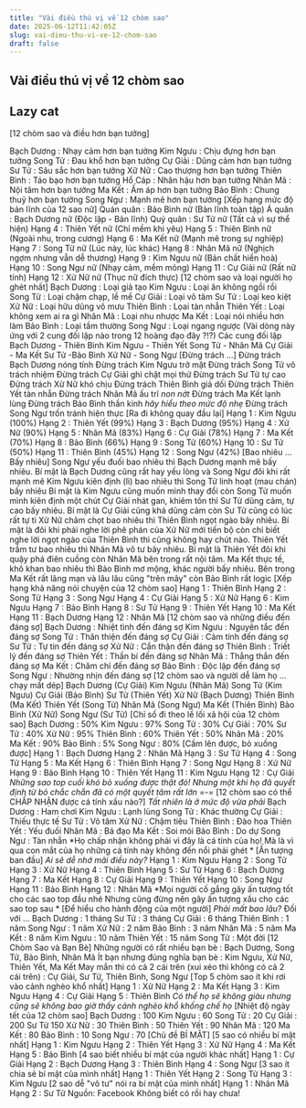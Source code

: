 ```yaml
---
title: "Vài điều thú vị về 12 chòm sao"
date: 2025-06-12T11:42:05Z
slug: vai-dieu-thu-vi-ve-12-chom-sao
draft: false
---
```


## Vài điều thú vị về 12 chòm sao

## Lazy cat

[12 chòm sao và điều hơn bạn tưởng] 
 
Bạch Dương : Nhạy cảm hơn bạn tưởng 
Kim Ngưu : Chịu đựng hơn bạn tưởng 
Song Tử : Đau khổ hơn bạn tưởng 
Cự Giải : Dũng cảm hơn bạn tưởng 
Sư Tử : Sâu sắc hơn bạn tưởng 
Xữ Nữ : Cao thượng hơn bạn tưởng 
Thiên Bình : Táo bạo hơn bạn tưởng 
Hổ Cáp : Nhân hậu hơn bạn tưởng 
Nhân Mã : Nội tâm hơn bạn tưởng 
Ma Kết : Ấm áp hơn bạn tưởng 
Bảo Bình : Chung thuỷ hơn bạn tưởng 
Song Ngư : Mạnh mẽ hơn bạn tưởng 
‎[Xếp hạng mức độ bản lĩnh của 12 sao nữ] 
Quán quân : Bảo Bình nữ (Bản lĩnh toàn tập) 
Á quân : Bạch Dương nữ (Độc lập - Bản lĩnh) 
Quý quân : Sư Tử nữ (Tất cả vì sự thể hiện) 
Hạng 4 : Thiên Yết nữ (Chỉ mềm khi yêu) 
Hạng 5 : Thiên Bình nữ (Ngoài nhu, trong cương) 
Hạng 6 : Ma Kết nữ (Mạnh mẽ trong sự nghiệp) 
Hạng 7 : Song Tử nữ (Lúc này, lúc khác) 
Hạng 8 : Nhân Mã nữ (Nghịch ngợm nhưng vẫn dễ thương) 
Hạng 9 : Kim Ngưu nữ (Bản chất hiền hoà) 
Hạng 10 : Song Ngư nữ (Nhạy cảm, mềm mỏng) 
Hạng 11 : Cự Giải nữ (Rất nữ tính) 
Hạng 12 : Xử Nữ nữ (Thục nữ đích thực) 
[12 chòm sao và loại người họ ghét nhất] 
Bạch Dương : Loại giả tạo 
Kim Ngưu : Loại ăn không ngồi rồi 
Song Tử : Loại chậm chạp, lề mề 
Cự Giải : Loại vô tâm 
Sư Tử : Loại keo kiệt 
Xử Nữ : Loại hữu dũng vô mưu 
Thiên Bình : Lọai tàn nhẫn 
Thiên Yết : Loại không xem ai ra gì 
Nhân Mã : Loại nhu nhược 
Ma Kết : Loại nói nhiều hơn làm 
Bảo Bình : Loại tầm thường 
Song Ngư : Loại ngang ngược 
(Vài dòng này ứng với 2 cung đối lập nào trong 12 hoàng đạo đây ?!?) 
Các cung đối lập 
Bạch Dương - Thiên Bình 
Kim Ngưu - Thiên Yết 
Song Tử - Nhân Mã 
Cự Giải - Ma Kết 
Sư Tử -Bảo Bình 
Xử Nữ - Song Ngư 
‎[Đừng trách …] 
Đừng trách Bạch Dương nóng tính 
Đừng trách Kim Ngưu trở mặt 
Đừng trách Song Tử vô trách nhiệm 
Đừng trách Cự Giải ghì chặt mọi thứ 
Đừng trách Sư Tử tự cao 
Đừng trách Xử Nữ khó chịu 
Đừng trách Thiên Bình giả dối 
Đừng trách Thiên Yết tàn nhẫn 
Đừng trách Nhân Mã ấu trĩ *non nớt* 
Đừng trách Ma Kết lạnh lùng 
Đừng trách Bảo Bình thần kinh *hãy hiểu theo mức độ nhẹ* 
Đừng trách Song Ngư trốn tránh hiện thực 
‎[Ra đi không quay đầu lại] 
Hạng 1 : Kim Ngưu (100%) 
Hạng 2 : Thiên Yết (99%) 
Hạng 3 : Bạch Dương (95%) 
Hạng 4 : Xử Nữ (90%) 
Hạng 5 : Nhân Mã (83%) 
Hạng 6 : Cự Giải (78%) 
Hạng 7 : Ma Kết (70%) 
Hạng 8 : Bảo Bình (66%) 
Hạng 9 : Song Tử (60%) 
Hạng 10 : Sư Tử (50%) 
Hạng 11 : Thiên Bình (45%) 
Hạng 12 : Song Ngư (42%) 
‎[Bao nhiêu … Bấy nhiêu] 
Song Ngư yếu đuối bao nhiêu thì Bạch Dương mạnh mẽ bấy nhiêu. 
Bí mật là Bạch Dương cũng rất hay yếu lòng và Song Ngư đôi khi rất mạnh mẽ 
Kim Ngưu kiên định (lì) bao nhiêu thì Song Tử linh hoạt (mau chán) bấy nhiêu 
Bí mật là Kim Ngưu cũng muốn mình thay đổi còn Song Tử muốn mình kiên định một chút 
Cự Giải nhát gan, khiêm tốn thì Sư Tử dũng cảm, tự cao bấy nhiêu. 
Bí mật là Cự Giải cũng khá dũng cảm còn Sư Tử cũng có lúc rất tự ti 
Xử Nữ châm chọt bao nhiêu thì Thiên Bình ngọt ngào bây nhiêu. 
Bí mật là đôi khi phải nghe lời phê phán của Xử Nữ mới tiến bộ còn chỉ biết nghe lời ngọt ngào của Thiên Bình thì cũng không hay chút nào. 
Thiên Yết trầm tư bao nhiêu thì Nhân Mã vô tư bây nhiêu. 
Bí mật là Thiên Yết đôi khi quậy phá điên cuồng còn Nhân Mã bên trong rất nội tâm. 
Ma Kết thực tế, khô khan bao nhiêu thì Bảo Bình mơ mộng, khác người bấy nhiêu. 
Bên trong Ma Kết rất lãng mạn và lâu lâu cũng "trên mây" còn Bảo Bình rất logic 
‎[Xếp hạng khả năng nói chuyện của 12 chòm sao] 
Hạng 1 : Thiên Bình 
Hạng 2 : Song Tử 
Hạng 3 : Song Ngư 
Hạng 4 : Cự Giải 
Hạng 5 : Xử Nữ 
Hạng 6 : Kim Ngưu 
Hạng 7 : Bảo Bình 
Hạng 8 : Sư Tử 
Hạng 9 : Thiên Yết 
Hạng 10 : Ma Kết 
Hạng 11 : Bạch Dương 
Hạng 12 : Nhân Mã 
‎[12 chòm sao và những điều đến đáng sợ] 
Bạch Dương : Nhiệt tình đến đáng sợ 
Kim Ngưu : Nguyên tắc đến đáng sợ 
Song Tử : Thân thiện đến đáng sợ 
Cự Giải : Cảm tính đến đáng sợ 
Sư Tử : Tự tin đến đáng sợ 
Xử Nữ : Cẩn thận đến đáng sợ 
Thiên Bình : Triết lý đến đáng sợ 
Thiên Yết : Thần bí đến đáng sợ 
Nhân Mã : Thẳng thắn đến đáng sợ 
Ma Kết : Chăm chỉ đến đáng sợ 
Bảo Bình : Độc lập đến đáng sợ 
Song Ngư : Nhường nhịn đến đáng sợ 
‎[12 chòm sao và người dễ làm họ ... chạy mất dép] 
Bạch Dương (Cự Giải) 
Kim Ngưu (Nhân Mã) 
Song Tử (Kim Ngưu) 
Cự Giải (Bảo Bình) 
Sư Tử (Thiên Yết) 
Xử Nữ (Bạch Dương) 
Thiên Bình (Ma Kết) 
Thiên Yết (Song Tử) 
Nhân Mã (Song Ngư) 
Ma Kết (Thiên Bình) 
Bảo Bình (Xử Nữ) 
Song Ngư (Sư Tử) 
‎[Chỉ số đi theo lề lối xã hội của 12 chòm sao] 
Bạch Dương : 50% 
Kim Ngưu : 97% 
Song Tử : 30% 
Cự Giải : 70% 
Sư Tử : 40% 
Xử Nữ : 95% 
Thiên Bình : 60% 
Thiên Yết : 50% 
Nhân Mã : 20% 
Ma Kết : 90% 
Bảo Bình : 5% 
Song Ngư : 80% 
‎[Cầm lên được, bỏ xuống được] 
Hạng 1 : Bạch Dương 
Hạng 2 : Nhân Mã 
Hạng 3 : Sư Tử 
Hạng 4 : Song Tử 
Hạng 5 : Ma Kết 
Hạng 6 : Thiên Bình 
Hạng 7 : Song Ngư 
Hạng 8 : Xử Nữ 
Hạng 9 : Bảo Bình 
Hạng 10 : Thiên Yết 
Hạng 11 : Kim Ngưu 
Hạng 12 : Cự Giải 
*Những sao top cuối khó bỏ xuống được thật đó! Nhưng một khi họ đã quyết định từ bỏ chắc chắn đã có một quyết tâm rất lớn =-=* 
‎[12 chòm sao có thể CHẤP NHẬN được cá tính xấu nào?] 
*Tất nhiên là ở mức độ vừa phải* 
Bạch Dương : Ham chơi 
Kim Ngưu : Lạnh lùng 
Song Tử : Khác thường 
Cự Giải : Thiếu thực tế 
Sư Tử : Vô tâm 
Xử Nữ : Chậm tiêu 
Thiên Bình : Đào hoa 
Thiên Yết : Yếu đuối 
Nhân Mã : Bá đạo 
Ma Kết : Soi mói 
Bảo Bình : Do dự 
Song Ngư : Tàn nhẫn 
*Họ chấp nhận không phải vì đây là cá tính của họ! Mà là vì qua con mắt của họ những cá tính này không đến nổi phải ghét * 
‎[Ấn tượng ban đầu] 
*Ai sẽ dễ nhớ mãi điều này?* 
Hạng 1 : Kim Ngưu 
Hạng 2 : Song Tử 
Hạng 3 : Xử Nữ 
Hạng 4 : Thiên Bình 
Hạng 5 : Sư Tử 
Hạng 6 : Bạch Dương 
Hạng 7 : Ma Kết 
Hạng 8 : Cự Giải 
Hạng 9 : Thiên Yết 
Hạng 10 : Song Ngư 
Hạng 11 : Bảo Bình 
Hạng 12 : Nhân Mã 
*Mọi người cố gắng gây ấn tượng tốt cho các sao top đầu nhé Nhưng cũng đừng nên gây ấn tượng xấu cho các sao top sau * 
‎[Để hiểu cho hành động của một người] 
*Phải mất bao lâu?* 
Đối với ... 
Bạch Dương : 1 tháng 
Sư Tử : 3 tháng 
Cự Giải : 6 tháng 
Thiên Bình : 1 năm 
Song Ngư : 1 năm 
Xử Nữ : 2 năm 
Bảo Bình : 3 năm 
Nhân Mã : 5 năm 
Ma Kết : 8 năm 
Kim Ngưu : 10 năm 
Thiên Yết : 15 năm 
Song Tử : Một đời 
[12 Chòm Sao và Bạn Bè] 
Những người có rất nhiều bạn bè : Bạch Dương, Song Tử, Bảo Bình, Nhân Mã 
Ít bạn nhưng đúng nghĩa bạn bè : Kim Ngưu, Xử Nữ, Thiên Yết, Ma Kết 
May mắn thì có cả 2 cái trên (xui xẻo thì không có cả 2 cái trên) : Cự Giải, Sư Tử, Thiên Bình, Song Ngư 
‎[Top 5 chòm sao ít khi rơi vào cảnh nghèo khổ nhất] 
Hạng 1 : Xử Nữ 
Hạng 2 : Ma Kết 
Hạng 3 : Kim Ngưu 
Hạng 4 : Cự Giải 
Hạng 5 : Thiên Bình 
*Có thể họ sẽ không giàu nhưng cũng sẽ không bao giờ thấy cảnh nghèo khổ khống chế họ* 
‎[Nhiệt độ ngày tết của 12 chòm sao] 
Bạch Dương : 100 
Kim Ngưu : 60 
Song Tử : 20 
Cự Giải : 200 
Sư Tử 150 
Xử Nữ : 30 
Thiên Bình : 50 
Thiên Yết : 90 
Nhân Mã : 120 
Ma Kết : 80 
Bảo Bình : 10 
Song Ngư : 70 
‎[Chủ đề BÍ MẬT] 
[5 sao có nhiều bí mật nhất] 
Hạng 1 : Kim Ngưu 
Hạng 2 : Thiên Yết 
Hạng 3 : Xử Nữ 
Hạng 4 : Ma Kết 
Hạng 5 : Bảo Bình 
[4 sao biết nhiều bí mật của người khác nhất] 
Hạng 1 : Cự Giải 
Hạng 2 : Bạch Dương 
Hạng 3 : Thiên Bình 
Hạng 4 : Song Ngư 
[3 sao ít chia sẻ bí mật của mình nhất] 
Hạng 1 : Thiên Yết 
Hạng 2 : Song Tử 
Hạng 3 : Kim Ngưu 
[2 sao dễ "vô tư" nói ra bí mật của mình nhất] 
Hạng 1 : Nhân Mã 
Hạng 2 : Sư Tử 
 Nguồn: Facebook
Không biết có rồi hay chưa!